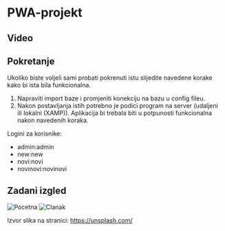 # PWA-projekt

## Video

## Pokretanje
Ukoliko biste voljeli sami probati pokrenuti istu slijedite navedene korake kako bi ista bila funkcionalna.
1. Napraviti import baze i promjeniti konekciju na bazu u config fileu.
1. Nakon postavljanja istih potrebno je podici program na server (udaljeni ili lokalni (XAMP)).
Aplikacija bi trebala biti u potpunosti funkcionalna nakon navedenih koraka.

Logini za korisnike:

- admin:admin
- new:new
- novi:novi
- novinovi:novinovi

## Zadani izgled
![Pocetna](https://github.com/avillcabotvz/PWA-projekt/tree/master/zadatak/pocetna.png?raw=true)
![Clanak](https://github.com/avillcabotvz/PWA-projekt/tree/master/zadatak/clanak.png?raw=true)

Izvor slika na stranici: https://unsplash.com/
